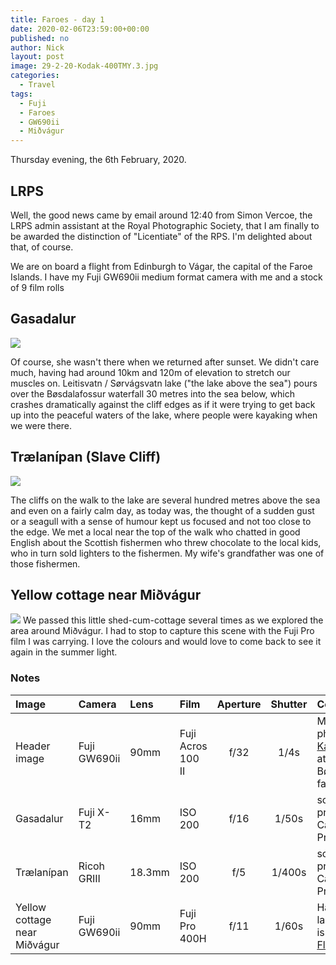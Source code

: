 ```yaml
---
title: Faroes - day 1
date: 2020-02-06T23:59:00+00:00
published: no
author: Nick
layout: post
image: 29-2-20-Kodak-400TMY.3.jpg
categories:
  - Travel
tags:
  - Fuji
  - Faroes
  - GW690ii
  - Miðvágur
---
```

Thursday evening, the 6th February, 2020. 

## LRPS
Well, the good news came by email around 12:40 from Simon Vercoe, the LRPS admin assistant at the Royal Photographic Society, that I am finally to be awarded the distinction of "Licentiate" of the RPS. I'm delighted about that, of course.

We are on board a flight from Edinburgh to Vágar, the capital of the Faroe Islands. I have my Fuji GW690ii medium format camera with me and a stock of 9 film rolls


## Gasadalur 
![]({{site.baseurl}}/img/DSF7255.jpg)

Of course, she wasn't there when we returned after sunset. We didn't care much, having had around 10km and 120m of elevation to stretch our muscles on. Leitisvatn / Sørvágsvatn lake ("the lake above the sea") pours over the Bøsdalafossur waterfall 30 metres into the sea below, which crashes dramatically against the cliff edges as if it were trying to get back up into the peaceful waters of the lake, where people were kayaking when we were there.

## Trælanípan (Slave Cliff)
![]({{site.baseurl}}/img/R0000482.jpg)

The cliffs on the walk to the lake are several hundred metres above the sea and even on a fairly calm day, as today was, the thought of a sudden gust or a seagull with a sense of humour kept us focused and not too close to the edge. We met a local near the top of the walk who chatted in good English about the Scottish fishermen who threw chocolate to the local kids, who in turn sold lighters to the fishermen. My wife's grandfather was one of those fishermen.

## Yellow cottage near Miðvágur
![]({{site.baseurl}}/img/yellow-cottage.jpg)
We passed this little shed-cum-cottage several times as we explored the area around Miðvágur. I had to stop to capture this scene with the Fuji Pro film I was carrying. I love the colours and would love to come back to see it again in the summer light.

### Notes

Image|Camera|Lens|Film|Aperture|Shutter|Comment
:----|:-----|:---|:---|:------:|:----:|:------
Header image|Fuji GW690ii|90mm|Fuji Acros 100 II|f/32|1/4s|My wife, photographer [Kara Mudie](http://karamudie.co.uk/), at work at the Bøsdalafossur falls.
Gasadalur|Fuji X-T2|16mm|ISO 200|f/16|1/50s|some post processing in Capture One Pro 20
Trælanípan|Ricoh GRIII|18.3mm|ISO 200|f/5|1/400s|some post processing in Capture One Pro 20
Yellow cottage near Miðvágur|Fuji GW690ii|90mm|Fuji Pro 400H|f/11|1/60s| Hand held. A larger version is avilable on [Flickr](https://flic.kr/p/2iv2vpU).
